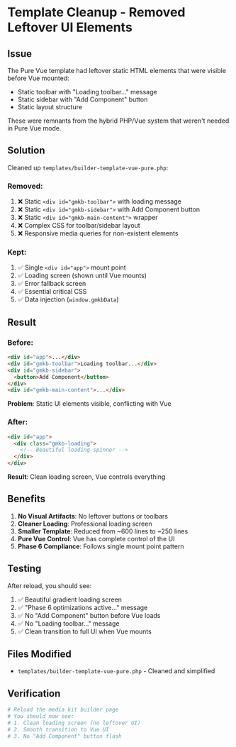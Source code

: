# Template Cleanup - Removed Leftover UI Elements

## Issue
The Pure Vue template had leftover static HTML elements that were visible before Vue mounted:
- Static toolbar with "Loading toolbar..." message
- Static sidebar with "Add Component" button
- Static layout structure

These were remnants from the hybrid PHP/Vue system that weren't needed in Pure Vue mode.

## Solution
Cleaned up `templates/builder-template-vue-pure.php`:

### Removed:
1. ❌ Static `<div id="gmkb-toolbar">` with loading message
2. ❌ Static `<div id="gmkb-sidebar">` with Add Component button  
3. ❌ Static `<div id="gmkb-main-content">` wrapper
4. ❌ Complex CSS for toolbar/sidebar layout
5. ❌ Responsive media queries for non-existent elements

### Kept:
1. ✅ Single `<div id="app">` mount point
2. ✅ Loading screen (shown until Vue mounts)
3. ✅ Error fallback screen
4. ✅ Essential critical CSS
5. ✅ Data injection (`window.gmkbData`)

## Result

### Before:
```html
<div id="app">...</div>
<div id="gmkb-toolbar">Loading toolbar...</div>
<div id="gmkb-sidebar">
  <button>Add Component</button>
</div>
<div id="gmkb-main-content">...</div>
```
**Problem**: Static UI elements visible, conflicting with Vue

### After:
```html
<div id="app">
  <div class="gmkb-loading">
    <!-- Beautiful loading spinner -->
  </div>
</div>
```
**Result**: Clean loading screen, Vue controls everything

## Benefits

1. **No Visual Artifacts**: No leftover buttons or toolbars
2. **Cleaner Loading**: Professional loading screen
3. **Smaller Template**: Reduced from ~600 lines to ~250 lines
4. **Pure Vue Control**: Vue has complete control of the UI
5. **Phase 6 Compliance**: Follows single mount point pattern

## Testing

After reload, you should see:
1. ✅ Beautiful gradient loading screen
2. ✅ "Phase 6 optimizations active..." message
3. ✅ No "Add Component" button before Vue loads
4. ✅ No "Loading toolbar..." message
5. ✅ Clean transition to full UI when Vue mounts

## Files Modified
- `templates/builder-template-vue-pure.php` - Cleaned and simplified

## Verification
```bash
# Reload the media kit builder page
# You should now see:
# 1. Clean loading screen (no leftover UI)
# 2. Smooth transition to Vue UI
# 3. No "Add Component" button flash
```
